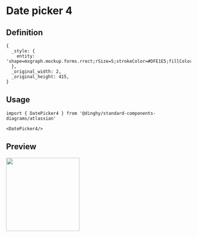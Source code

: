 # Date picker 4

## Definition

```
{
  _style: { 
    entity: 'shape=mxgraph.mockup.forms.rrect;rSize=5;strokeColor=#DFE1E5;fillColor=#ffffff;shadow=1',
  },
  _original_width: 2,
  _original_height: 415,
}
```

## Usage

```
import { DatePicker4 } from '@dinghy/standard-components-diagrams/atlassian'

<DatePicker4/>
```

## Preview

<img src="./date-picker-4.png" width="200"/>

